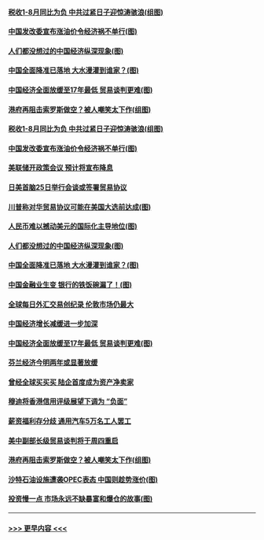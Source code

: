 #### [税收1-8月同比为负 中共过紧日子迎惊涛骇浪(组图)](../pages/p5/907759.md?t=09181800) 
#### [中国发改委宣布涨油价令经济祸不单行(图)](../pages/p5/907751.md?t=09181800) 
#### [人们都没想过的中国经济纵深现象(图)](../pages/p5/907684.md?t=09181800) 
#### [中国全面降准已落地 大水漫灌到谁家？(图)](../pages/p5/907688.md?t=09181800) 
#### [中国经济全面放缓至17年最低 贸易谈判更难(图)](../pages/p5/907648.md?t=09181800) 
#### [港府再阻击索罗斯做空？被人嘲笑太下作(组图)](../pages/p5/907637.md?t=09181800) 
#### [税收1-8月同比为负 中共过紧日子迎惊涛骇浪(组图)](../pages/p5/907759.md?t=09181800) 
#### [中国发改委宣布涨油价令经济祸不单行(图)](../pages/p5/907751.md?t=09181800) 
#### [美联储开政策会议 预计将宣布降息](../pages/p5/907739.md?t=09181800) 
#### [日美首脑25日举行会谈或签署贸易协议](../pages/p5/907734.md?t=09181800) 
#### [川普称对华贸易协议可能在美国大选前达成(图)](../pages/p5/907707.md?t=09181800) 
#### [人民币难以撼动美元的国际化主导地位(图)](../pages/p5/907705.md?t=09181800) 
#### [人们都没想过的中国经济纵深现象(图)](../pages/p5/907684.md?t=09181800) 
#### [中国全面降准已落地 大水漫灌到谁家？(图)](../pages/p5/907688.md?t=09181800) 
#### [中国金融业生变 银行的铁饭碗漏了！(图)](../pages/p5/907683.md?t=09181800) 
#### [全球每日外汇交易创纪录 伦敦市场仍最大](../pages/p5/907685.md?t=09181800) 
#### [中国经济增长减缓进一步加深](../pages/p5/907649.md?t=09181800) 
#### [中国经济全面放缓至17年最低 贸易谈判更难(图)](../pages/p5/907648.md?t=09181800) 
#### [芬兰经济今明两年或显著放缓](../pages/p5/907643.md?t=09181800) 
#### [曾经全球买买买 陆企首度成为资产净卖家](../pages/p5/907641.md?t=09181800) 
#### [穆迪将香港信用评级展望下调为 “负面”](../pages/p5/907640.md?t=09181800) 
#### [薪资福利存分歧 通用汽车5万名工人罢工](../pages/p5/907639.md?t=09181800) 
#### [美中副部长级贸易谈判将于周四重启](../pages/p5/907638.md?t=09181800) 
#### [港府再阻击索罗斯做空？被人嘲笑太下作(组图)](../pages/p5/907637.md?t=09181800) 
#### [沙特石油设施遭袭OPEC表态 中国则趁势涨价(图)](../pages/p5/907570.md?t=09181800) 
#### [投资慢一点 市场永远不缺暴富和爆仓的故事(图)](../pages/p5/907564.md?t=09181800) 

----
#### [ >>> 更早内容 <<< ](../indexes/p5-earlier.md)
